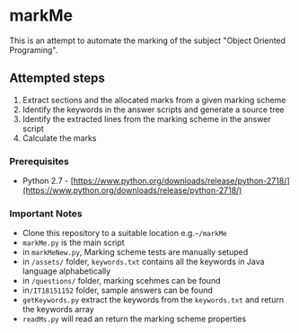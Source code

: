 # markMe

This is an attempt to automate the marking of the subject "Object Oriented Programing".

## Attempted steps
1. Extract sections and the allocated marks from a given marking scheme
2. Identify the keywords in the answer scripts and generate a source tree
3. Identify the extracted lines from the marking scheme in the answer script
4. Calculate the marks

### Prerequisites
* Python 2.7 - [https://www.python.org/downloads/release/python-2718/](https://www.python.org/downloads/release/python-2718/)

### Important Notes
* Clone this repository to a suitable location e.g.`~/markMe`
* `markMe.py` is the main script
* in `markMeNew.py`, Marking scheme tests are manually setuped
* in `/assets/` folder, `keywords.txt` contains all the keywords in Java language alphabetically
* in `/questions/` folder, marking scehmes can be found
* in`/IT18151152` folder, sample answers can be found
* `getKeywords.py` extract  the keywords from the `keywords.txt` and return the keywords array
* `readMs.py` will read an return the marking scheme properties
